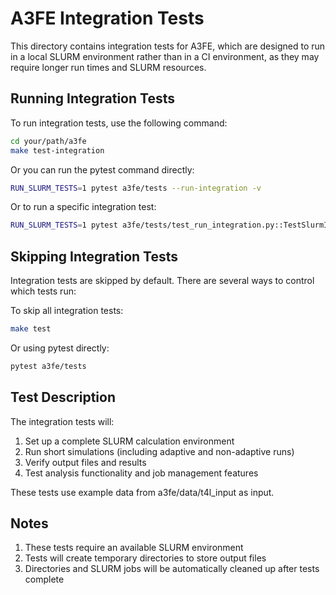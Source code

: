 # A3FE Integration Tests

This directory contains integration tests for A3FE, which are designed to run in a local SLURM environment rather than in a CI environment, as they may require longer run times and SLURM resources.

## Running Integration Tests

To run integration tests, use the following command:

   ```bash
   cd your/path/a3fe
   make test-integration
   ```

Or you can run the pytest command directly:
   ```bash
   RUN_SLURM_TESTS=1 pytest a3fe/tests --run-integration -v
   ```

Or to run a specific integration test:
   ```bash
   RUN_SLURM_TESTS=1 pytest a3fe/tests/test_run_integration.py::TestSlurmIntegration::test_slurm_calculation_setup --run-integration -v
   ```

## Skipping Integration Tests

Integration tests are skipped by default. There are several ways to control which tests run:

   To skip all integration tests:
   ```bash
   make test
   ```
   
   Or using pytest directly:
   ```bash
   pytest a3fe/tests
   ```

## Test Description
The integration tests will:

1. Set up a complete SLURM calculation environment
2. Run short simulations (including adaptive and non-adaptive runs)
3. Verify output files and results
4. Test analysis functionality and job management features

These tests use example data from a3fe/data/t4l_input as input.

## Notes
1. These tests require an available SLURM environment
2. Tests will create temporary directories to store output files
3. Directories and SLURM jobs will be automatically cleaned up after tests complete